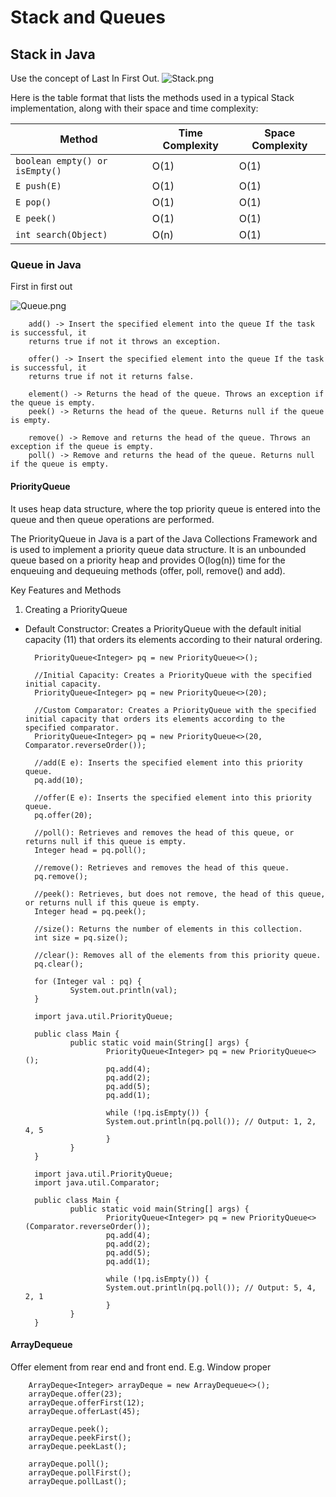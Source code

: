 # Stack and Queues

## Stack in Java

Use the concept of Last In First Out.
![Stack.png](../../../../../docImages/img/stackAndQueues/Stack.png)

Here is the table format that lists the methods used in a typical Stack implementation, along with their space and time complexity:

| Method                         | Time Complexity | Space Complexity |
|--------------------------------|-----------------|------------------|
| `boolean empty() or isEmpty()` | O(1)            | O(1)             |
| `E push(E)`                    | O(1)            | O(1)             |
| `E pop()`                      | O(1)            | O(1)             |
| `E peek()`                     | O(1)            | O(1)             |
| `int search(Object)`           | O(n)            | O(1)             |

### Queue in Java

First in first out

![Queue.png](../../../../../docImages/img/stackAndQueues/Queue.png)

        add() -> Insert the specified element into the queue If the task is successful, it 
        returns true if not it throws an exception.

        offer() -> Insert the specified element into the queue If the task is successful, it 
        returns true if not it returns false. 

        element() -> Returns the head of the queue. Throws an exception if the queue is empty.
        peek() -> Returns the head of the queue. Returns null if the queue is empty.

        remove() -> Remove and returns the head of the queue. Throws an exception if the queue is empty.
        poll() -> Remove and returns the head of the queue. Returns null if the queue is empty.

#### PriorityQueue

It uses heap data structure, where the top priority queue is entered into the queue and then queue
operations are performed.

The PriorityQueue in Java is a part of the Java Collections Framework and is used to implement a priority queue data structure. It is an unbounded queue based on a priority heap and provides O(log(n)) time for the enqueuing and dequeuing methods (offer, poll, remove() and add).

Key Features and Methods

1. Creating a PriorityQueue

- Default Constructor: Creates a PriorityQueue with the default initial capacity (11) that orders its elements according to their natural ordering.

        PriorityQueue<Integer> pq = new PriorityQueue<>();

        //Initial Capacity: Creates a PriorityQueue with the specified initial capacity.
        PriorityQueue<Integer> pq = new PriorityQueue<>(20);

        //Custom Comparator: Creates a PriorityQueue with the specified initial capacity that orders its elements according to the specified comparator.
        PriorityQueue<Integer> pq = new PriorityQueue<>(20, Comparator.reverseOrder());

        //add(E e): Inserts the specified element into this priority queue.
        pq.add(10);

        //offer(E e): Inserts the specified element into this priority queue.
        pq.offer(20);

        //poll(): Retrieves and removes the head of this queue, or returns null if this queue is empty.
        Integer head = pq.poll();

        //remove(): Retrieves and removes the head of this queue.
        pq.remove();

        //peek(): Retrieves, but does not remove, the head of this queue, or returns null if this queue is empty.
        Integer head = pq.peek();

        //size(): Returns the number of elements in this collection.
        int size = pq.size();

        //clear(): Removes all of the elements from this priority queue.
        pq.clear();

        for (Integer val : pq) {
                System.out.println(val);
        }

        import java.util.PriorityQueue;

        public class Main {
                public static void main(String[] args) {
                        PriorityQueue<Integer> pq = new PriorityQueue<>();
                        pq.add(4);
                        pq.add(2);
                        pq.add(5);
                        pq.add(1);
                        
                        while (!pq.isEmpty()) {
                        System.out.println(pq.poll()); // Output: 1, 2, 4, 5
                        }
                }
        }

        import java.util.PriorityQueue;
        import java.util.Comparator;

        public class Main {
                public static void main(String[] args) {
                        PriorityQueue<Integer> pq = new PriorityQueue<>(Comparator.reverseOrder());
                        pq.add(4);
                        pq.add(2);
                        pq.add(5);
                        pq.add(1);
                        
                        while (!pq.isEmpty()) {
                        System.out.println(pq.poll()); // Output: 5, 4, 2, 1
                        }
                }
        }

#### ArrayDequeue

Offer element from rear end and front end.
E.g. Window proper

        ArrayDeque<Integer> arrayDeque = new ArrayDequeue<>();
        arrayDeque.offer(23);
        arrayDeque.offerFirst(12);
        arrayDeque.offerLast(45); 

        arrayDeque.peek();
        arrayDeque.peekFirst();
        arrayDeque.peekLast();

        arrayDeque.poll();
        arrayDeque.pollFirst();
        arrayDeque.pollLast();
